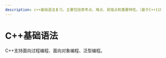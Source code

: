 ```yaml
---
description: c++基础语法复习，主要包括常考点、难点、易错点和重要特性。（基于C++11标准，涉及到C++14标准和C++17标准的新特性会说明）
---
```


# C++基础语法

C++支持面向过程编程、面向对象编程、泛型编程。




